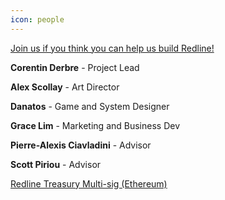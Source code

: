 ```yaml
---
icon: people
---
```


[Join us if you think you can help us build Redline!](mailto:corentin@bergamot.digital)

**Corentin Derbre** - Project Lead

**Alex Scollay** - Art Director

**Danatos** - Game and System Designer

**Grace Lim** - Marketing and Business Dev

**Pierre-Alexis Ciavladini** - Advisor

**Scott Piriou** - Advisor

[Redline Treasury Multi-sig (Ethereum)](https://etherscan.io/address/0x4D215410b697BAF299a65eA64e0D3b40CaE5df94)